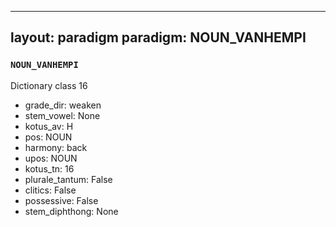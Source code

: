 
---
layout: paradigm
paradigm: NOUN_VANHEMPI
---
### ` NOUN_VANHEMPI `

Dictionary class 16
* grade_dir: weaken
* stem_vowel: None
* kotus_av: H
* pos: NOUN
* harmony: back
* upos: NOUN
* kotus_tn: 16
* plurale_tantum: False
* clitics: False
* possessive: False
* stem_diphthong: None
